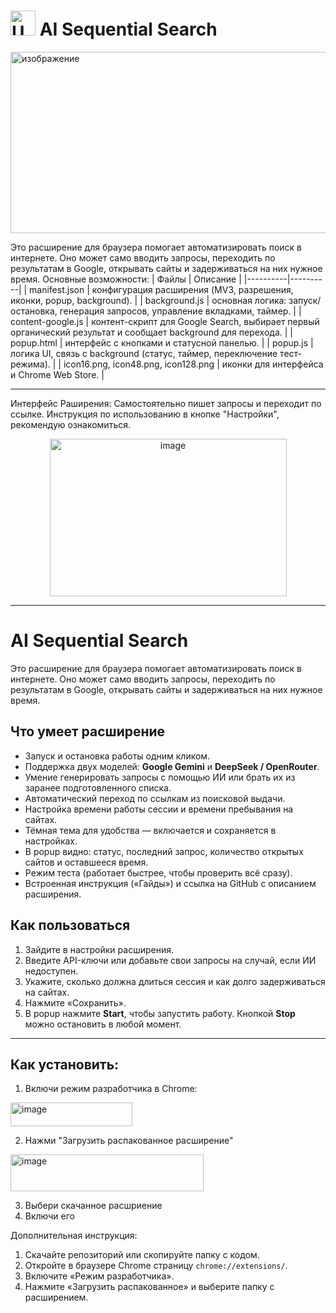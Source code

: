 # <img width="40" height="40" alt="Unknown" src="https://github.com/user-attachments/assets/22da31c1-36d3-493b-ac9f-6e09359362b1" />     AI Sequential Search 


<img width="1021" height="290" alt="изображение" src="https://github.com/user-attachments/assets/bef70b06-6032-4867-890a-2b119ab29653" />



Это расширение для браузера помогает автоматизировать поиск в интернете. Оно может само вводить запросы, переходить по результатам в Google, открывать сайты и задерживаться на них нужное время.
Основные возможности:
| Файлы | Описание |
|----------|----------|
| manifest.json  | конфигурация расширения (MV3, разрешения, иконки, popup, background).   |
| background.js    | основная логика: запуск/остановка, генерация запросов, управление вкладками, таймер.   |
| content-google.js    | контент-скрипт для Google Search, выбирает первый органический результат и сообщает background для перехода.   |
| popup.html    | интерфейс с кнопками и статусной панелью.   |
| popup.js    | логика UI, связь с background (статус, таймер, переключение тест-режима).   |
| icon16.png, icon48.png, icon128.png    | иконки для интерфейса и Chrome Web Store.   |


------

Интерфейс Раширения:
Самостоятельно пишет запросы и переходит по ссылке. Инструкция по использованию в кнопке "Настройки", рекомендую ознакомиться.
<p align="center">
<img width="379" height="252" alt="image" src="https://github.com/user-attachments/assets/aa597d14-7cb8-4ba6-bec4-f75796f4b0c8" />
</p>

---

# AI Sequential Search

Это расширение для браузера помогает автоматизировать поиск в интернете. Оно может само вводить запросы, переходить по результатам в Google, открывать сайты и задерживаться на них нужное время.

## Что умеет расширение

* Запуск и остановка работы одним кликом.
* Поддержка двух моделей: **Google Gemini** и **DeepSeek / OpenRouter**.
* Умение генерировать запросы с помощью ИИ или брать их из заранее подготовленного списка.
* Автоматический переход по ссылкам из поисковой выдачи.
* Настройка времени работы сессии и времени пребывания на сайтах.
* Тёмная тема для удобства — включается и сохраняется в настройках.
* В popup видно: статус, последний запрос, количество открытых сайтов и оставшееся время.
* Режим теста (работает быстрее, чтобы проверить всё сразу).
* Встроенная инструкция («Гайды») и ссылка на GitHub с описанием расширения.





## Как пользоваться

1. Зайдите в настройки расширения.
2. Введите API-ключи или добавьте свои запросы на случай, если ИИ недоступен.
3. Укажите, сколько должна длиться сессия и как долго задерживаться на сайтах.
4. Нажмите «Сохранить».
5. В popup нажмите **Start**, чтобы запустить работу. Кнопкой **Stop** можно остановить в любой момент.

-----


## Как установить:

1. Включи режим разработчика в Chrome:
<img width="195" height="38" alt="image" src="https://github.com/user-attachments/assets/0b15f186-f5ea-400f-a99b-b2a528d228e6" />

2. Нажми "Загрузить распакованное расширение"
<img width="309" height="59" alt="image" src="https://github.com/user-attachments/assets/796775c9-5491-4535-871f-d5b21e5d305c" />

3. Выбери скачанное расшриение
4. Включи его

Дополнительная инструкция:
1. Скачайте репозиторий или скопируйте папку с кодом.
2. Откройте в браузере Chrome страницу `chrome://extensions/`.
3. Включите «Режим разработчика».
4. Нажмите «Загрузить распакованное» и выберите папку с расширением.
